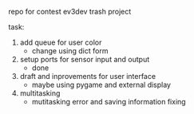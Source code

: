 repo for contest
ev3dev trash project 

task:
1. add queue for user color
    - change using dict form 
2. setup ports for sensor input and output
	- done
3. draft and inprovements for user interface
    - maybe using pygame and external display
4. multitasking
	- mutitasking error and saving information fixing
